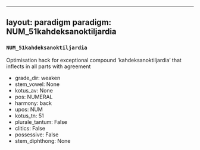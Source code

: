 
---
layout: paradigm
paradigm: NUM_51kahdeksanoktiljardia
---
### ` NUM_51kahdeksanoktiljardia `

Optimisation hack for exceptional compound ’kahdeksanoktiljardia’ that inflects in all parts with agreement
* grade_dir: weaken
* stem_vowel: None
* kotus_av: None
* pos: NUMERAL
* harmony: back
* upos: NUM
* kotus_tn: 51
* plurale_tantum: False
* clitics: False
* possessive: False
* stem_diphthong: None
